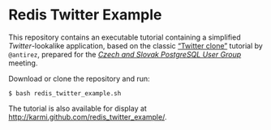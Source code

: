 # Redis Twitter Example #

This repository contains an executable tutorial containing a simplified _Twitter_-lookalike
application, based on the classic [“Twitter clone”](http://redis.io/topics/twitter-clone)
tutorial by `@antirez`, prepared for the [_Czech and Slovak PostgreSQL User Group_](http://www.pgsql.cz) meeting.

Download or clone the repository and run:

    $ bash redis_twitter_example.sh

The tutorial is also available for display at <http://karmi.github.com/redis_twitter_example/>.
